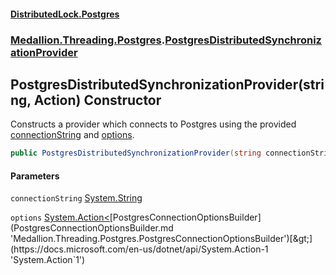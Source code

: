 #### [DistributedLock.Postgres](README.md 'README')
### [Medallion.Threading.Postgres](Medallion.Threading.Postgres.md 'Medallion.Threading.Postgres').[PostgresDistributedSynchronizationProvider](PostgresDistributedSynchronizationProvider.md 'Medallion.Threading.Postgres.PostgresDistributedSynchronizationProvider')

## PostgresDistributedSynchronizationProvider(string, Action<PostgresConnectionOptionsBuilder>) Constructor

Constructs a provider which connects to Postgres using the provided [connectionString](PostgresDistributedSynchronizationProvider..ctor.eWR3ijjn8fn/O9iDMaj84A.md#Medallion.Threading.Postgres.PostgresDistributedSynchronizationProvider.PostgresDistributedSynchronizationProvider(string,System.Action_Medallion.Threading.Postgres.PostgresConnectionOptionsBuilder_).connectionString 'Medallion.Threading.Postgres.PostgresDistributedSynchronizationProvider.PostgresDistributedSynchronizationProvider(string, System.Action<Medallion.Threading.Postgres.PostgresConnectionOptionsBuilder>).connectionString') and [options](PostgresDistributedSynchronizationProvider..ctor.eWR3ijjn8fn/O9iDMaj84A.md#Medallion.Threading.Postgres.PostgresDistributedSynchronizationProvider.PostgresDistributedSynchronizationProvider(string,System.Action_Medallion.Threading.Postgres.PostgresConnectionOptionsBuilder_).options 'Medallion.Threading.Postgres.PostgresDistributedSynchronizationProvider.PostgresDistributedSynchronizationProvider(string, System.Action<Medallion.Threading.Postgres.PostgresConnectionOptionsBuilder>).options').

```csharp
public PostgresDistributedSynchronizationProvider(string connectionString, System.Action<Medallion.Threading.Postgres.PostgresConnectionOptionsBuilder>? options=null);
```
#### Parameters

<a name='Medallion.Threading.Postgres.PostgresDistributedSynchronizationProvider.PostgresDistributedSynchronizationProvider(string,System.Action_Medallion.Threading.Postgres.PostgresConnectionOptionsBuilder_).connectionString'></a>

`connectionString` [System.String](https://docs.microsoft.com/en-us/dotnet/api/System.String 'System.String')

<a name='Medallion.Threading.Postgres.PostgresDistributedSynchronizationProvider.PostgresDistributedSynchronizationProvider(string,System.Action_Medallion.Threading.Postgres.PostgresConnectionOptionsBuilder_).options'></a>

`options` [System.Action&lt;](https://docs.microsoft.com/en-us/dotnet/api/System.Action-1 'System.Action`1')[PostgresConnectionOptionsBuilder](PostgresConnectionOptionsBuilder.md 'Medallion.Threading.Postgres.PostgresConnectionOptionsBuilder')[&gt;](https://docs.microsoft.com/en-us/dotnet/api/System.Action-1 'System.Action`1')